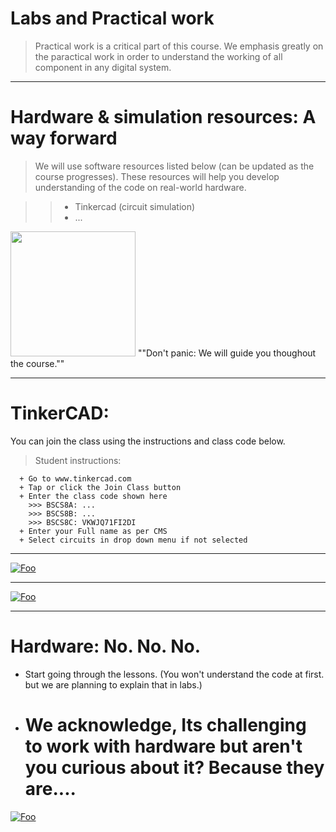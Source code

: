 # Labs and Practical work

 > Practical work is a critical part of this course.
    We emphasis greatly on the paractical work in order to understand the working of all component in any digital system.
    
 ____
 # Hardware & simulation resources: A way forward
 
 > We will use software resources listed below (can be updated as the course progresses). These resources will help you develop
 understanding of the code on real-world hardware. 
 
  >> + Tinkercad (circuit simulation)
  >> + ...
  
  <img src="https://octodex.github.com/images/stormtroopocat.jpg" width="200" height="200" />
  ""Don't panic: We will guide you thoughout the course."" 
  
----
# TinkerCAD:

You can join the class using the instructions and class code below.

 > Student instructions:

      + Go to www.tinkercad.com
      + Tap or click the Join Class button
      + Enter the class code shown here
        >>> BSCS8A: ...
        >>> BSCS8B: ...
        >>> BSCS8C: VKWJQ71FI2DI
      + Enter your Full name as per CMS
      + Select circuits in drop down menu if not selected
____      
<a href="https://www.tinkercad.com/learn/circuits/learning" rel="">![Foo](
https://github.com/tinkerslab/cs235coal/blob/master/labs%20&%20practical%20work/bscs8c%20tinkercad%20code.png?raw=true)</a>
____
<a href="https://www.tinkercad.com/learn/circuits/learning" rel="">![Foo](
https://github.com/tinkerslab/cs235coal/blob/master/labs%20&%20practical%20work/select%20circuit.png?raw=true)</a>

____
# Hardware: No. No. No.
+ Start going through the lessons. (You won't understand the code at first. but we are planning to explain that in labs.)
+ # We acknowledge, Its challenging to work with hardware but aren't you curious about it? Because they are....

<a href="https://www.theschoolrun.com/sites/theschoolrun.com/files/article_images/best_electronics_sets_for_children.jpg" rel="">![Foo](
https://www.theschoolrun.com/sites/theschoolrun.com/files/article_images/best_electronics_sets_for_children.jpg)</a>
